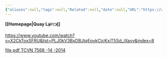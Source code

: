 ```yaml
---
{"aliases":null,"tags":null,"Related":null,"date":null,"URL":"https://www.youtube.com/watch?v=X2CkToxSFRU&list=PLJ0kV3BxDBJtqEpykCjcKxiT5Sd_iXavv&index=8","Author":null,"dg-publish":true,"image":null,"permalink":"/Electric Engineer/ELV/Báo cháy -Fire alarm system/Bài 6 Thiết kế BÁO CHÁY NHIỆT ADW THEO TCVN 7568 14 2014/","dgPassFrontmatter":true,"noteIcon":"2","created":"2024-01-15T10:12:08.517+07:00","updated":"2024-01-15T10:15:16.121+07:00"}
---
```


**[[Homepage\|Quay Lại👈]]**

https://www.youtube.com/watch?v=X2CkToxSFRU&list=PLJ0kV3BxDBJtqEpykCjcKxiT5Sd_iXavv&index=8

[file pdf TCVN 7568 -14 -2014]()